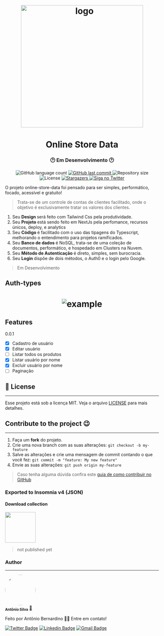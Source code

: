 <h1 align="center">
    <img alt="logo" title="#logo" src="https://chafikgharbi.com/static/10267c40674dfadc3067993953161522/5a190/preview.png" width="400px" />
</h1>

<h1 align="center"> Online Store Data </h1>
<h3 align="center">🕑 Em Desenvolvimento 🕑</h3>


<p align="center">
  <img alt="GitHub language count" src="https://img.shields.io/github/languages/count/Tonybsilva-dev/online-store-data?color=%2304D361">
  <a href="https://github.com/Tonybsilva-dev/online-store-data/commits/master">
  <img alt="GitHub last commit" src="https://img.shields.io/github/last-commit/Tonybsilva-dev/online-store-data">
  </a>
  <img alt="Repository size" src="https://img.shields.io/github/repo-size/Tonybsilva-dev/online-store-data">
  <img alt="License" src="https://img.shields.io/badge/license-MIT-brightgreen">
  <a href="https://github.com/Tonybsilva-dev/online-store-data/stargazers">
    <img alt="Stargazers" src="https://img.shields.io/github/stars/Tonybsilva-dev/online-store-data?style=social">
  </a>
  	
  <a href="https://twitter.com/tonybsilvaaa">
    <img alt="Siga no Twitter" src="https://img.shields.io/twitter/url?url=https%3A%2F%2Fgithub.com%2Ftgmarinho%2Fnlw1">
  </a>
  
  O projeto online-store-data foi pensado para ser simples, performático, focado, acessível e gratuito!
  
  > Trata-se de um controle de contas de clientes facilitado, onde o objetivo é exclusivamente tratar os valores dos clientes.

  1. Seu <strong> Design </strong> será feito com Tailwind Css pela produtividade.
  2. Seu <strong> Projeto </strong> está sendo feito em NextJs pela perfomance, recursos únicos, deploy, e analytics
  3. Seu <strong> Código </strong> é facilitado com o uso das tipagens do Typescript, melhorando o entendimento para projetos ramificados.
  4. Seu <strong> Banco de dados </strong> é NoSQL, trata-se de uma coleção de documentos, performático, e hospedado em Clusters na Nuvem.
  5. Seu <strong> Método de Autenticação </strong> é direto, simples, sem burocracia.
  6. Seu <strong> Login </strong> dispõe de dois métodos, o Auth0 e o login pelo Google.
  
  > Em Desenvolvimento

## Auth-types

<h1 align="center">
  <img src="https://i.imgur.com/1ZoXzTa.png" alt="example" />
  </h1>

## Features

0.0.1
- [x] Cadastro de usuário
- [x] Editar usuário
- [ ] Listar todos os produtos
- [x] Listar usuário por nome
- [x] Excluir usuário por nome
- [ ] Paginação

## :memo: License
---

Esse projeto está sob a licença MIT. Veja o arquivo [LICENSE](LICENSE.md) para mais detalhes.

## Contribute to the project 😉
---

1. Faça um **fork** do projeto.
2. Crie uma nova branch com as suas alterações: `git checkout -b my-feature`
3. Salve as alterações e crie uma mensagem de commit contando o que você fez: `git commit -m "feature: My new feature"`
4. Envie as suas alterações: `git push origin my-feature`
> Caso tenha alguma dúvida confira este [guia de como contribuir no GitHub](https://github.com/firstcontributions/first-contributions)



### Exported to Insomnia v4 (JSON)
#### Download collection


<a href="#"><img src=http://www.filedropper.com/download_button.png width=100 height=100 border=0/></a><br />
> not published yet

### Author
---

<a href="https://tonybsilva-data.vercel.app/">
 <img style="border-radius: 50%;" src="https://avatars0.githubusercontent.com/u/54373473?s=460&u=374220a5cb34f019be55f16e3103a0e5905c0727&v=4" width="100px;" alt=""/>
 <br />
 <sub><b>Antônio Silva</b></sub></a> <a href="https://tonybsilva-data.vercel.app/" title="Portfólio">📄</a>


Feito por Antônio Bernardino 👋🏽 Entre em contato!

[![Twitter Badge](https://img.shields.io/badge/-@Tonybsilva-1ca0f1?style=flat-square&labelColor=1ca0f1&logo=twitter&logoColor=white&link=https://twitter.com/tonybsivlaaa)](https://twitter.com/tonybsilvaaa) [![Linkedin Badge](https://img.shields.io/badge/-Antonio-blue?style=flat-square&logo=Linkedin&logoColor=white&link=https://www.linkedin.com/in/tony-silva/)](https://www.linkedin.com/in/tony-silva/) 
[![Gmail Badge](https://img.shields.io/badge/-tonybsilvadev@gmail.com-c14438?style=flat-square&logo=Gmail&logoColor=white&link=mailto:tonybsilva-dev@gmail.com)](mailto:tonybsilvadev@gmail.com)
